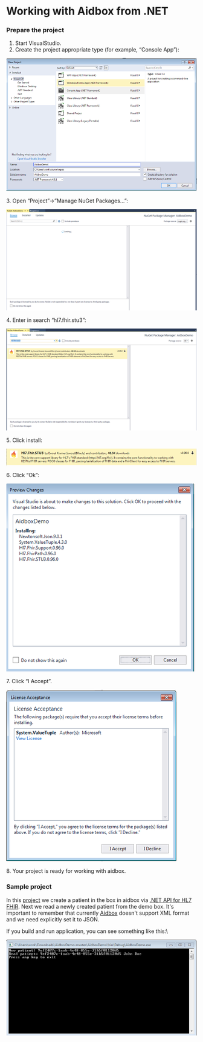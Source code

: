 # Working with Aidbox from .NET

### Prepare the project

1. Start VisualStudio.
2. Create the project appropriate type (for example, “Console App”):

![](../.gitbook/assets/1.PNG)

3\. Open “Project”->”Manage NuGet Packages…”:

![](../.gitbook/assets/2.PNG)

4\. Enter in search “hl7.fhir.stu3”:

![](../.gitbook/assets/3.PNG)

5\. Click install:

![](../.gitbook/assets/4.PNG)

6\. Click “Ok”:

![](../.gitbook/assets/5.PNG)

7\. Click “I Accept”.

![](../.gitbook/assets/6.PNG)

8\. Your project is ready for working with aidbox.

### Sample project

In this [project](https://github.com/Aidbox/AidboxDemo) we create a patient in the box in aidbox via [.NET API for HL7 FHIR](https://github.com/ewoutkramer/fhir-net-api). Next we read a newly created patient from the demo box. It's important to remember that currently [Aidbox](https://www.health-samurai.io/aidbox) doesn't support XML format and we need explicitly set it to JSON.

If you build and run application, you can see something like this:\


![](../.gitbook/assets/7.PNG)
